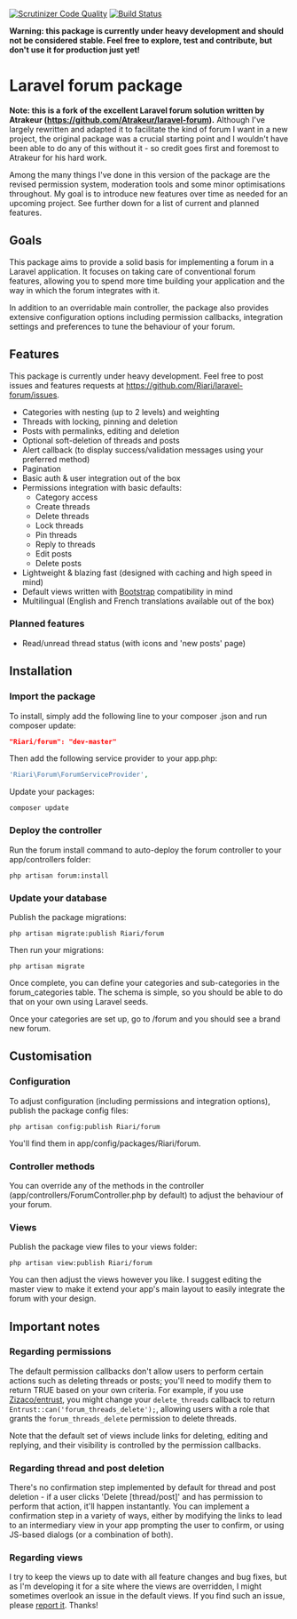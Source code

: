 [![Scrutinizer Code Quality](https://scrutinizer-ci.com/g/Riari/laravel-forum/badges/quality-score.png?b=master)](https://scrutinizer-ci.com/g/Riari/laravel-forum/?branch=master)
[![Build Status](https://scrutinizer-ci.com/g/Riari/laravel-forum/badges/build.png?b=master)](https://scrutinizer-ci.com/g/Riari/laravel-forum/build-status/master)

**Warning: this package is currently under heavy development and should not be considered stable. Feel free to explore, test and contribute, but don't use it for production just yet!**

# Laravel forum package

**Note: this is a fork of the excellent Laravel forum solution written by Atrakeur (https://github.com/Atrakeur/laravel-forum).** Although I've largely rewritten and adapted it to facilitate the kind of forum I want in a new project, the original package was a crucial starting point and I wouldn't have been able to do any of this without it - so credit goes first and foremost to Atrakeur for his hard work.

Among the many things I've done in this version of the package are the revised permission system, moderation tools and some minor optimisations throughout. My goal is to introduce new features over time as needed for an upcoming project. See further down for a list of current and planned features.

## Goals

This package aims to provide a solid basis for implementing a forum in a Laravel application. It focuses on taking care of conventional forum features, allowing you to spend more time building your application and the way in which the forum integrates with it.

In addition to an overridable main controller, the package also provides extensive configuration options including permission callbacks, integration settings and preferences to tune the behaviour of your forum.

## Features

This package is currently under heavy development. Feel free to post issues and features requests at https://github.com/Riari/laravel-forum/issues.

 * Categories with nesting (up to 2 levels) and weighting
 * Threads with locking, pinning and deletion
 * Posts with permalinks, editing and deletion
 * Optional soft-deletion of threads and posts
 * Alert callback (to display success/validation messages using your preferred method)
 * Pagination
 * Basic auth & user integration out of the box
 * Permissions integration with basic defaults:
   * Category access
   * Create threads
   * Delete threads
   * Lock threads
   * Pin threads
   * Reply to threads
   * Edit posts
   * Delete posts
 * Lightweight & blazing fast (designed with caching and high speed in mind)
 * Default views written with [Bootstrap](http://getbootstrap.com/) compatibility in mind
 * Multilingual (English and French translations available out of the box)

### Planned features
 * Read/unread thread status (with icons and 'new posts' page)

## Installation

### Import the package

To install, simply add the following line to your composer .json and run composer update:

```json
"Riari/forum": "dev-master"
```

Then add the following service provider to your app.php:

```php
'Riari\Forum\ForumServiceProvider',
```

Update your packages:

`composer update`

### Deploy the controller

Run the forum install command to auto-deploy the forum controller to your app/controllers folder:

`php artisan forum:install`

### Update your database

Publish the package migrations:

`php artisan migrate:publish Riari/forum`

Then run your migrations:

`php artisan migrate`

Once complete, you can define your categories and sub-categories in the forum_categories table. The schema is simple, so you should be able to do that on your own using Laravel seeds.

Once your categories are set up, go to <app hostname>/forum and you should see a brand new forum.

## Customisation

### Configuration

To adjust configuration (including permissions and integration options), publish the package config files:

`php artisan config:publish Riari/forum`

You'll find them in app/config/packages/Riari/forum.

### Controller methods

You can override any of the methods in the controller (app/controllers/ForumController.php by default) to adjust the behaviour of your forum.

### Views

Publish the package view files to your views folder:

`php artisan view:publish Riari/forum`

You can then adjust the views however you like. I suggest editing the master view to make it extend your app's main layout to easily integrate the forum with your design.

## Important notes

### Regarding permissions

The default permission callbacks don't allow users to perform certain actions such as deleting threads or posts; you'll need to modify them to return TRUE based on your own criteria. For example, if you use [Zizaco/entrust](https://github.com/Zizaco/entrust), you might change your `delete_threads` callback to return `Entrust::can('forum_threads_delete');`, allowing users with a role that grants the `forum_threads_delete` permission to delete threads.

Note that the default set of views include links for deleting, editing and replying, and their visibility is controlled by the permission callbacks. 

### Regarding thread and post deletion

There's no confirmation step implemented by default for thread and post deletion - if a user clicks 'Delete [thread/post]' and has permission to perform that action, it'll happen instantantly. You can implement a confirmation step in a variety of ways, either by modifying the links to lead to an intermediary view in your app prompting the user to confirm, or using JS-based dialogs (or a combination of both).

### Regarding views

I try to keep the views up to date with all feature changes and bug fixes, but as I'm developing it for a site where the views are overridden, I might sometimes overlook an issue in the default views. If you find such an issue, please [report it](https://github.com/Riari/laravel-forum/issues). Thanks!
